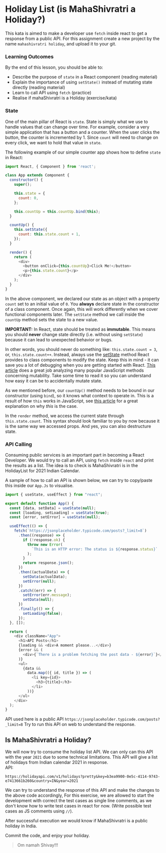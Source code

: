 # Holiday List (is MahaShivratri a Holiday?)
This kata is aimed to make a developer use `fetch` inside react to get a response from a public API. For this assignment create a new project by the name `mahashivratri holiday`, and upload it to your git.

### Learning Outcomes
By the end of this lesson, you should be able to:

- Describe the purpose of `state` in a React component (reading material)
- Explain the importance of using `setState()` instead of mutating state directly (reading material)
- Learn to call API using `fetch` (practice)
- Realise if mahaShivratri is a Holiday (exercise/kata)

### State

One of the main pillar of React is `state`. State is simply what we use to handle values that can change over time. For example, consider a very simple application that has a button and a counter. When the user clicks the button, the counter is incremented by 1. Since `count` will need to change on every click, we want to hold that value in `state`.

The following example of our simple counter app shows how to define `state` in React:

~~~javascript
import React, { Component } from 'react';

class App extends Component {
  constructor() {
    super();

    this.state = {
      count: 0,
    };

    this.countUp = this.countUp.bind(this);
  }

  countUp() {
    this.setState({
      count: this.state.count + 1,
    });
  }

  render() {
    return (
      <div>
        <button onClick={this.countUp}>Click Me!</button>
        <p>{this.state.count}</p>
      </div>
    );
  }
}
~~~

In the above component, we declared our state as an object with a property `count` set to an initial value of `0`. You **always** declare state in the constructor of a class component. Once again, this will work differently when we cover functional components later. The `setState` method we call inside the `countUp` method sets the state to a new value.

**IMPORTANT:** In React, state should be treated as **immutable**. This means you should **never** change state directly (i.e. without using `setState`) because it can lead to unexpected behavior or bugs.

In other words, you should never do something like: `this.state.count = 3`, or, `this.state.count++`. Instead, always use the [setState](https://reactjs.org/docs/react-component.html#setstate) method React provides to class components to modify the state. Keep this in mind - it can save you a lot of debugging when you are getting started with React. [This article](http://web.archive.org/web/20211101150139/https://lorenstewart.me/2017/01/22/javascript-array-methods-mutating-vs-non-mutating/) does a great job analyzing many popular JavaScript methods concerning mutability. Take some time to read it so you can understand how easy it can be to accidentally mutate state.

As we mentioned before, our `countUp()` method needs to be bound in our constructor (using `bind`), so it knows what context to operate in. This is a result of how `this` works in JavaScript, see [this article](https://www.freecodecamp.org/news/this-is-why-we-need-to-bind-event-handlers-in-class-components-in-react-f7ea1a6f93eb/) for a great explanation on why _this_ is the case.

In the `render` method, we access the current state through `this.state.count`. This syntax should look familiar to you by now because it is the same way we accessed props. And yes, you can also destructure state.

### API Calling

Consuming public services is an important part in becoming a React Developer. We would try to call an API, using `fetch` inside `react` and print the results as a list. The idea is to check is MahaShivratri is in the HolidayList for 2021 Indian Calendar.

A sample of how to call an API is shown below, we can try to copy/paste this inside our ```App.Js``` to visualise.

~~~javascript
import { useState, useEffect } from "react";

export default function App() {
  const [data, setData] = useState(null);
  const [loading, setLoading] = useState(true);
  const [error, setError] = useState(null);

  useEffect(() => {
    fetch(`https://jsonplaceholder.typicode.com/posts?_limit=8`)
      .then((response) => {
        if (!response.ok) {
          throw new Error(
            `This is an HTTP error: The status is ${response.status}`
          );
        }
        return response.json();
      })
      .then((actualData) => {
        setData(actualData);
        setError(null);
      })
      .catch((err) => {
        setError(err.message);
        setData(null);
      })
      .finally(() => {
        setLoading(false);
      });
  }, []);

  return (
    <div className="App">
      <h1>API Posts</h1>
      {loading && <div>A moment please...</div>}
      {error && (
        <div>{`There is a problem fetching the post data - ${error}`}</div>
      )}
      <ul>
        {data &&
          data.map(({ id, title }) => (
            <li key={id}>
              <h3>{title}</h3>
            </li>
          ))}
      </ul>
    </div>
  );
}
~~~

API used here is a public API 
`https://jsonplaceholder.typicode.com/posts?_limit=8`
Try to run this API on web to understand the response.

## Is MahaShivratri a Holiday?
We will now try to consume the holiday list API. We can only can this API with the year `2021` due to some technical limitations. This API will give a list of holidays from Indian calendar 2021 in response.<br>
API:<br>

`https://holidayapi.com/v1/holidays?pretty&key=b3ea9900-0e5c-4114-9743-e7413661b260&country=IN&year=2021`

We can try to understand the response of this API and make the changes to the above code accordingly, For this exercise, we are allowed to start the development with correct the test cases as single line comments, as we don't know how to write test cases in react for now. (Write possible test cases as JS comments using `//`).

After successful execution we would know if MahaShivratri is a public holiday in India.

Commit the code, and enjoy your holiday.

> Om namah Shivay!!!
